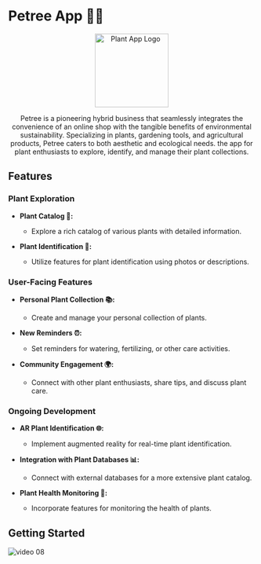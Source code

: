 # Petree App 🌿📱

<p align="center">
  <img src="https://your-plant-app-logo-url.com" alt="Plant App Logo" width="150">
</p>

<p align="center">Petree is a pioneering hybrid business that seamlessly integrates the convenience of an online shop with the tangible benefits of environmental sustainability. Specializing in plants, gardening tools, and agricultural products, Petree caters to both aesthetic and ecological needs. the app for plant enthusiasts to explore, identify, and manage their plant collections.</p>

## Features

### Plant Exploration

- **Plant Catalog 🌱:**
  - Explore a rich catalog of various plants with detailed information.

- **Plant Identification 🌺:**
  - Utilize features for plant identification using photos or descriptions.

### User-Facing Features

- **Personal Plant Collection 📚:**
  - Create and manage your personal collection of plants.

- **New Reminders ⏰:**
  - Set reminders for watering, fertilizing, or other care activities.

- **Community Engagement 🌍:**
  - Connect with other plant enthusiasts, share tips, and discuss plant care.

### Ongoing Development

- **AR Plant Identification 🌐:**
  - Implement augmented reality for real-time plant identification.

- **Integration with Plant Databases 📊:**
  - Connect with external databases for a more extensive plant catalog.

- **Plant Health Monitoring 🌱:**
  - Incorporate features for monitoring the health of plants.


## Getting Started

![video 08](https://user-images.githubusercontent.com/33403844/152975357-dfeae391-e6bf-4392-97d5-fce229e8869d.png)

